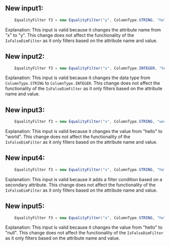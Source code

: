 ## New input1:
```java
    EqualityFilter f3 = new EqualityFilter("y", ColumnType.STRING, "hello", null);
```
Explanation: This input is valid because it changes the attribute name from "x" to "y". This change does not affect the functionality of the `IsFalseDimFilter` as it only filters based on the attribute name and value.

## New input2:
```java
    EqualityFilter f3 = new EqualityFilter("x", ColumnType.INTEGER, "hello", null);
```
Explanation: This input is valid because it changes the data type from `ColumnType.STRING` to `ColumnType.INTEGER`. This change does not affect the functionality of the `IsFalseDimFilter` as it only filters based on the attribute name and value.

## New input3:
```java
    EqualityFilter f3 = new EqualityFilter("x", ColumnType.STRING, "world", null);
```
Explanation: This input is valid because it changes the value from "hello" to "world". This change does not affect the functionality of the `IsFalseDimFilter` as it only filters based on the attribute name and value.

## New input4:
```java
    EqualityFilter f3 = new EqualityFilter("x", ColumnType.STRING, "hello", "world");
```
Explanation: This input is valid because it adds a filter condition based on a secondary attribute. This change does not affect the functionality of the `IsFalseDimFilter` as it only filters based on the attribute name and value.

## New input5:
```java
    EqualityFilter f3 = new EqualityFilter("x", ColumnType.STRING, "hello", "null");
```
Explanation: This input is valid because it changes the value from "hello" to "null". This change does not affect the functionality of the `IsFalseDimFilter` as it only filters based on the attribute name and value.
